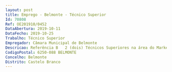 ```yaml
--- 
layout: post
title: Emprego - Belmonte - Técnico Superior
Id: 70808
Ref: OE201910/0452
DataAbertura: 2019-10-11
DataFecho: 2019-10-25
Trabalho: Técnico Superior
Empregador: Câmara Municipal de Belmonte
Descricao: Referência B   2 (dois) Técnicos Superiores na área do Marketing e Design para o serviço de assessoria integrado no Gabinete de Marketing e Design, para desempenhar as funções constantes do anexo à Lei Geral do Trabalho em Funções Públicas, aprovada pela Lei n.º 35 2014, de 20 de junho, referido no n.º 2 do artigo 88.º daquele diploma legal, ao qual corresponde o grau 3 de complexidade funcional, na carreira e categoria de Técnico Superior ao qual competirá, para além das funções atribuídas aos técnicos superiores, na área do Marketing e Design  o desenvolvimento de projetos com diversos graus de complexidade na área de design, produção gráfica, comunicação marketing e gestão de contas, designadamente  desenvolvimento de trabalhos de comunicação above e below the line  a criação e gestão de projetos web, de design corporativo e de design editorial  o desenvolvimento de campanhas publicitárias  participação na definição, execução e controlo da qualidade gráfica  a promoção e dinamização do Município  o planeamento e coordenação de eventos  o desenvolvimento e implementação da estratégia de promoção e comunicação  assessoria interna de comunicação  a materialização e operacionalização de parcerias  a colaboração no desenvolvimento de estratégias de marketing para a promoção de produtos locais  exercer as demais funções que lhe forem confiadas \e resultarem do normal desempenho das suas tarefas, bem como outras funções não especificadas.
CodigoPostal: 6250-088 BELMONTE
Concelho: Belmonte
Distrito: Castelo Branco
--- 
```

